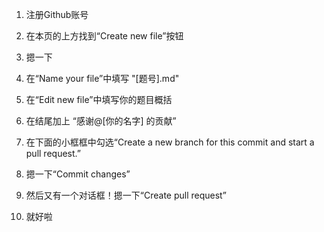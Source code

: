 1. 注册Github账号

2. 在本页的上方找到“Create new file”按钮

3. 摁一下

4. 在“Name your file”中填写 "[题号].md"

5. 在“Edit new file”中填写你的题目概括

6. 在结尾加上 “感谢@[你的名字] 的贡献”

7. 在下面的小框框中勾选“Create a new branch for this commit and start a pull request.”

8. 摁一下“Commit changes”

9. 然后又有一个对话框！摁一下“Create pull request”

10. 就好啦
